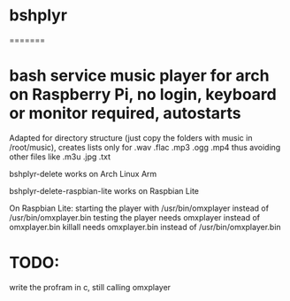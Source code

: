 # bshplyr
=======

# bash service music player for arch on Raspberry Pi, no login, keyboard or monitor required, autostarts

Adapted for directory structure (just copy the folders with music in /root/music), creates lists only for .wav .flac .mp3 .ogg .mp4 thus avoiding other files like .m3u .jpg .txt

bshplyr-delete works on Arch Linux Arm

bshplyr-delete-raspbian-lite works on Raspbian Lite

On Raspbian Lite:
starting the player with /usr/bin/omxplayer instead of /usr/bin/omxplayer.bin
testing the player needs omxplayer instead of omxplayer.bin
killall needs omxplayer.bin instead of /usr/bin/omxplayer.bin


# TODO:
write the profram in c, still calling omxplayer
